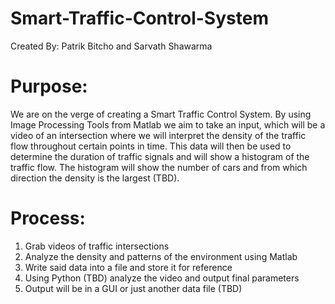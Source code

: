 # Smart-Traffic-Control-System

Created By: Patrik Bitcho and Sarvath Shawarma

# Purpose:
We are on the verge of creating a Smart Traffic Control System. By using Image Processing Tools from Matlab we aim to take an input, which will be a video of an intersection where we will interpret the density of the traffic flow throughout certain points in time. This data will then be used to determine the duration of traffic signals and will show a histogram of the traffic flow. The histogram will show the number of cars and from which direction the density is the largest (TBD). 

# Process:
1. Grab videos of traffic intersections
2. Analyze the density and patterns of the environment using Matlab
3. Write said data into a file and store it for reference
4. Using Python (TBD) analyze the video and output final parameters
5. Output will be in a GUI or just another data file (TBD)

